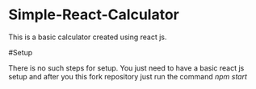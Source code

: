 # Simple-React-Calculator
This is a basic calculator created using react js.

#Setup

There is no such steps for setup.
You just need to have a basic react js setup and after you this fork repository just run the command 
*npm start*

